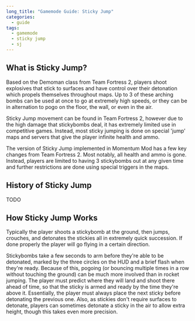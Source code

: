 ```yaml
---
long_title: "Gamemode Guide: Sticky Jump"
categories:
  - guide
tags:
  - gamemode
  - sticky jump
  - sj
---
```


## What is Sticky Jump?

Based on the Demoman class from Team Fortress 2, players shoot explosives that stick to surfaces and have control over their detonation which propels themselves throughout maps. Up to 3 of these arching bombs can be used at once to go at extremely high speeds, or they can be in alternation to pogo on the floor, the wall, or even in the air.

Sticky Jump movement can be found in Team Fortress 2, however due to the high damage that stickybombs deal, it has extremely limited use in competitive games. Instead, most sticky jumping is done on special 'jump' maps and servers that give the player infinite health and ammo.

The version of Sticky Jump implemented in Momentum Mod has a few key changes from Team Fortress 2. Most notably, all health and ammo is gone. Instead, players are limited to having 3 stickybombs out at any given time and further restrictions are done using special triggers in the maps.

## History of Sticky Jump

TODO

## How Sticky Jump Works

Typically the player shoots a stickybomb at the ground, then jumps, crouches, and detonates the stickies all in extremely quick succession. If done properly the player will go flying in a certain direction.

Stickybombs take a few seconds to arm before they're able to be detonated, marked by the three circles on the HUD and a brief flash when they're ready. Because of this, pogoing (or bouncing multiple times in a row without touching the ground) can be much more involved than in rocket jumping. The player must predict where they will land and shoot there ahead of time, so that the sticky is armed and ready by the time they're above it. Essentially, the player must always place the next sticky before detonating the previous one. Also, as stickies don't require surfaces to detonate, players can sometimes detonate a sticky in the air to allow extra height, though this takes even more precision.
